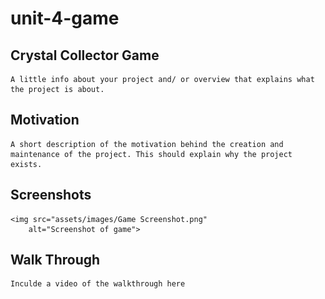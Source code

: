 # unit-4-game
## Crystal Collector Game
    A little info about your project and/ or overview that explains what the project is about.

## Motivation 
    A short description of the motivation behind the creation and maintenance of the project. This should explain why the project exists.

## Screenshots 
    <img src="assets/images/Game Screenshot.png"
        alt="Screenshot of game">

## Walk Through
    Inculde a video of the walkthrough here

